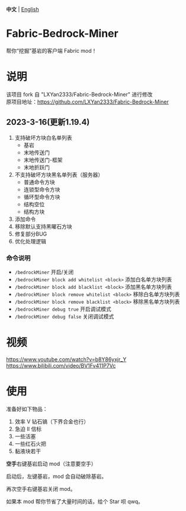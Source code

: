 **中文** | [English](https://github.com/Bunnui/Fabric-Bedrock-Miner/blob/mian/README_EN.md) 

# Fabric-Bedrock-Miner
帮你“挖掘”基岩的客户端 Fabric mod！

# 说明
该项目 fork 自 "LXYan2333/Fabric-Bedrock-Miner" 进行修改<br>
原项目地址：https://github.com/LXYan2333/Fabric-Bedrock-Miner

## 2023-3-16(更新1.19.4)

1. 支持破坏方块白名单列表
   - 基岩
   - 末地传送门
   - 末地传送门-框架
   - 末地折跃门
2. 不支持破坏方块黑名单列表（服务器）
   - 普通命令方块
   - 连锁型命令方块
   - 循环型命令方块
   - 结构空位
   - 结构方块
3. 添加命令
4. 移除默认支持黑曜石方块
5. 修复部分BUG
6. 优化处理逻辑

### 命令说明
- `/bedrockMiner` 开启/关闭
- `/bedrockMiner block add whitelist <block>` 添加白名单方块列表
- `/bedrockMiner block add blacklist <block>` 添加黑名单方块列表
- `/bedrockMiner block remove whitelist <block>` 移除白名单方块列表
- `/bedrockMiner block remove blacklist <block>` 移除黑名单方块列表
- `/bedrockMiner debug true` 开启调试模式
- `/bedrockMiner debug false` 关闭调试模式

# 视频
https://www.youtube.com/watch?v=b8Y86yxjr_Y  
https://www.bilibili.com/video/BV1Fv411P7Vc

# 使用
准备好如下物品：
1. 效率 Ⅴ 钻石镐（下界合金也行） 
2. 急迫 Ⅱ 信标
3. 一些活塞
4. 一些红石火把
5. 黏液块若干

**空手**右键基岩启动 mod（注意要空手）

启动后，左键基岩，mod 会自动破除基岩。

再次空手右键基岩关闭 mod。

如果本 mod 帮你节省了大量时间的话，给个 Star 呗 qwq。
